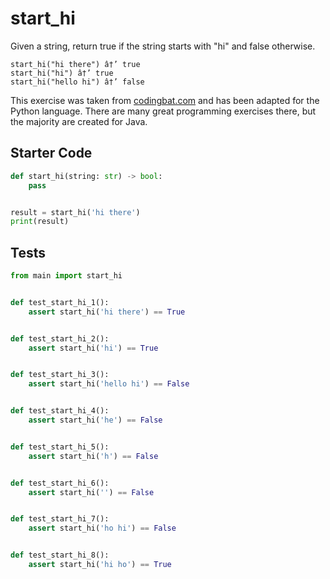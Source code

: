 # start_hi





Given a string, return true if the string starts with "hi" and false otherwise.

```
start_hi("hi there") â†’ true
start_hi("hi") â†’ true
start_hi("hello hi") â†’ false
```

This exercise was taken from [codingbat.com](https://codingbat.com/prob/p191022) and has been adapted for the Python language. There are many great programming exercises there, but the majority are created for Java.

## Starter Code
```python
def start_hi(string: str) -> bool:
    pass


result = start_hi('hi there')
print(result)
```

## Tests
```python
from main import start_hi


def test_start_hi_1():
    assert start_hi('hi there') == True


def test_start_hi_2():
    assert start_hi('hi') == True


def test_start_hi_3():
    assert start_hi('hello hi') == False


def test_start_hi_4():
    assert start_hi('he') == False


def test_start_hi_5():
    assert start_hi('h') == False


def test_start_hi_6():
    assert start_hi('') == False


def test_start_hi_7():
    assert start_hi('ho hi') == False


def test_start_hi_8():
    assert start_hi('hi ho') == True
```
